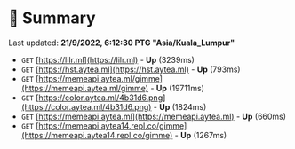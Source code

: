 # 📖 Summary
Last updated: **21/9/2022, 6:12:30 PTG "Asia/Kuala_Lumpur"**

- `GET` [https://lilr.ml](https://lilr.ml) - **Up** (3239ms)
- `GET` [https://hst.aytea.ml](https://hst.aytea.ml) - **Up** (793ms)
- `GET` [https://memeapi.aytea.ml/gimme](https://memeapi.aytea.ml/gimme) - **Up** (19711ms)
- `GET` [https://color.aytea.ml/4b31d6.png](https://color.aytea.ml/4b31d6.png) - **Up** (1824ms)
- `GET` [https://memeapi.aytea.ml](https://memeapi.aytea.ml) - **Up** (660ms)
- `GET` [https://memeapi.aytea14.repl.co/gimme](https://memeapi.aytea14.repl.co/gimme) - **Up** (1267ms)
